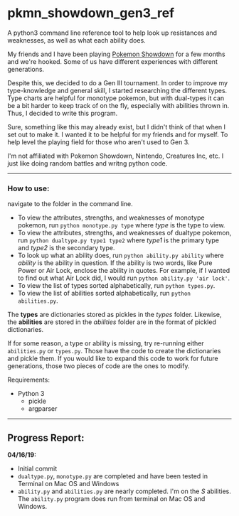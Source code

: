 # pkmn_showdown_gen3_ref
A python3 command line reference tool to help look up resistances and weaknesses, as well as what each ability does. 

My friends and I have been playing [Pokemon Showdown](https://pokemonshowdown.com/) for a few months and we're hooked. Some of us have different experiences with different generations. 

Despite this, we decided to do a Gen III tournament. In order to improve my type-knowledge and general skill, I started researching the different types. Type charts are helpful for monotype pokemon, but with dual-types it can be a bit harder to keep track of on the fly, especially with abilities thrown in. Thus, I decided to write this program.

Sure, something like this may already exist, but I didn't think of that when I set out to make it. I wanted it to be helpful for my friends and for myself. To help level the playing field for those who aren't used to Gen 3. 

I'm not affiliated with Pokemon Showdown, Nintendo, Creatures Inc, etc. I just like doing random battles and writng python code. 

---

### How to use: 

navigate to the folder in the command line. 
* To view the attributes, strengths, and weaknesses of monotype pokemon, run ```python monotype.py type``` where *type* is the type to view. 
* To view the attributes, strengths, and weaknesses of dualtype pokemon, run ```python dualtype.py type1 type2``` where *type1* is the primary type and *type2* is the secondary type.  
* To look up what an ability does, run ```python ability.py ability``` where *ability* is the ability in question. If the ability is two words, like Pure Power or Air Lock, enclose the ability in quotes. For example, if I wanted to find out what Air Lock did, I would run ```python ability.py 'air lock'```. 
* To view the list of types sorted alphabetically, run ```python types.py```.
* To view the list of abilities sorted alphabetically, run ```python abilities.py```.

The **types** are dictionaries stored as pickles in the *types* folder. Likewise, the **abilities** are stored in the *abilities* folder are in the format of pickled dictionaries. 

If for some reason, a type or ability is missing, try re-running either `abilities.py` or `types.py`. Those have the code to create the dictionaries and pickle them. If you would like to expand this code to work for future generations, those two pieces of code are the ones to modify. 

Requirements: 
* Python 3
  + pickle
  + argparser


---

## Progress Report: 

**04/16/19:** 
* Initial commit
* `dualtype.py`, `monotype.py` are completed and have been tested in Terminal on Mac OS and Windows 
* `ability.py` and `abilities.py` are nearly completed. I'm on the *S* abilities. The `ability.py` program does run from terminal on Mac OS and Windows. 
